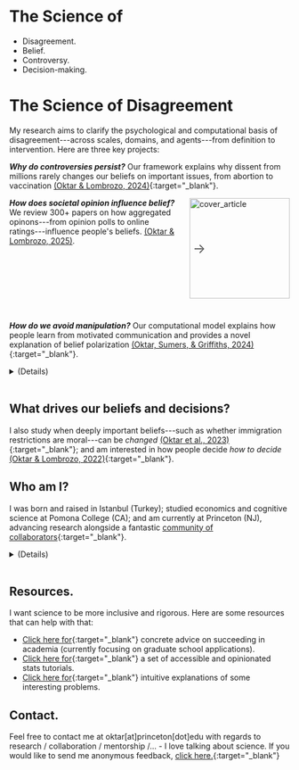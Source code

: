 <div class="content hideonphone">
  <div class="content__container">
    <h1 class="content__container__text">
      The Science of
    </h1>
    <ul class="content__container__list">
     <li class="content__container__list__item">Disagreement.</li>
      <li class="content__container__list__item">Belief.</li>
      <li class="content__container__list__item">Controversy.</li>
      <li class="content__container__list__item">Decision-making.</li>
    </ul>
  </div>
</div>
<div class="hideonpc">
  <h1> The Science of Disagreement </h1>
</div>
My research aims to clarify the psychological and computational basis of disagreement---across scales, domains, and agents---from definition to intervention. Here are three key projects:

**_Why do controversies persist?_** Our framework explains why dissent from millions rarely changes our beliefs on important issues, from abortion to vaccination [(Oktar & Lombrozo, 2024)](https://osf.io/preprints/psyarxiv/9t6va){:target="_blank"}.

<!-- **_How does societal opinion influence belief?_** We review 300+ papers on how aggregated opinons---from opinion polls to online ratings---influence people's beliefs. [(Oktar & Lombrozo, 2025)](./assets/papers/Oktar_How_Aggregated_Opinions_Shape_Beliefs.pdf){:target="_blank"}.

<img src="https://keremoktar.com/assets/images/natrevpsy_cover.png" alt="cover_article" class="float_right">
-->

<div style="position: relative; margin-bottom: 40px; min-height: 180px;">
  <div style="width: 60%; margin-right: 40%;">
    <p id="opinion-paragraph">
      <strong><em>How does societal opinion influence belief?</em></strong> We review 300+ papers on how aggregated opinons---from opinion polls to online ratings---influence people's beliefs. <a href="./assets/papers/Oktar_How_Aggregated_Opinions_Shape_Beliefs.pdf" target="_blank">(Oktar & Lombrozo, 2025)</a>.
    </p>
  </div>
  
  <!-- Decorative Arrow -->
  <div style="position: absolute; top: 50%; right: 30%; transform: translateY(-50%); font-size: 24px; color: #555;">
    &#8594;
  </div>
  
  <!-- Image positioned further right -->
  <img src="https://keremoktar.com/assets/images/natrevpsy_cover.png" alt="cover_article" style="position: absolute; top: 50%; right: 0; transform: translateY(-50%); height: 180px; width: auto; object-fit: contain;">
</div>

**_How do we avoid manipulation?_** Our computational model explains how people learn from motivated communication and provides a novel explanation of belief polarization [(Oktar, Sumers, & Griffiths, 2024)](https://escholarship.org/uc/item/3kv0c8b7#main){:target="_blank"}. 

<details>
<summary>(Details)<br><br></summary>
  
<i>Is abortion morally acceptable? Is the Earth getting warmer? Should vaccines be mandatory?</i><br><br>
Beliefs about such issues shape society. And people form these beliefs collectively, by negotiating differences in their views; learning from each other in some cases, and ignoring dissent in others. The goal of my research program is to understand the cognitive mechanisms that shape beliefs on such controversies---including how people navigate disagreements and change their views.
<br><br>
I pursue this goal through multiple methods: I construct theories that identify the inductive problems people solve to navigate controversies, build computational models that provide optimal solutions to these problems, and test these models by comparing their predictions to human behavior across scientific, religious, moral, and political controversies. I then use these insights in theory-based interventions that leverage cutting-edge tools (e.g., large language models) to foster productive engagement with diverse perspectives.  
<br><br>
My research operates at two levels of analysis. At one level, I study how people respond to an increasingly prevalent form of social information: the aggregated opinions of hundreds to millions of strangers (e.g., in the form of likes, polls, and votes). At another level, I examine responses to the conflicting testimony of known individuals. <br><br>
</details>

## What drives our beliefs and decisions?
I also study when deeply important beliefs---such as whether immigration restrictions are moral---can be _changed_ [(Oktar et al., 2023)](https://doi.org/10.1016/j.cognition.2023.105434){:target="_blank"}; and am interested in how people decide _how to decide_ [(Oktar & Lombrozo, 2022)](https://www.sciencedirect.com/science/article/pii/S0010027722000099){:target="_blank"}.

<!-- [Click here](./other-research.md) for other areas of my research. -->

## Who am I?
I was born and raised in Istanbul (Turkey); studied economics and cognitive science at Pomona College (CA); and am currently at Princeton (NJ), advancing research alongside a fantastic [community of collaborators](./collaborators.md){:target="_blank"}.
<details>
  <summary>(Details)<br><br></summary>
  
Like many, my research is motivated by my past. I left Turkey to study in the U.S because I thought it was collapsing economically and losing its democratic, secular values (this turned out to be <a target="_blank" rel="noopener noreferrer" href="https://www.brookings.edu/articles/the-rise-and-fall-of-liberal-democracy-in-turkey-implications-for-the-west/">true</a>). Participating in the Gezi Park <a target="_blank" rel="noopener noreferrer" href="https://en.wikipedia.org/wiki/Gezi_Park_protests">protests</a> made me acutely aware of the importance of dissent---and our remarkable capacity for it. Since then, I have been trying to understand how and when others' beliefs influence ours. <br><br>
</details>

## Resources.
I want science to be more inclusive and rigorous. Here are some resources that can help with that:
- [Click here for](/advice.md){:target="_blank"} concrete advice on succeeding in academia (currently focusing on graduate school applications). 
- [Click here for](/stats.md){:target="_blank"} a set of accessible and opinionated stats tutorials. 
- [Click here for](/intuition.md){:target="_blank"} intuitive explanations of some interesting problems.
<!-- - If you are here for my database of controversial issues: [Clicking here will take you to a JSON formatted list.](https://github.com/keremoktar/disagreement_statsampling/blob/main/issues.js){:target="_blank"}
-->
  
## Contact.
Feel free to contact me at oktar[at]princeton[dot]edu with regards to research / collaboration / mentorship /... - I love talking about science. If you would like to send me anonymous feedback, [click here.](https://docs.google.com/forms/d/1t2G5ZI214eO0Qs7lT00XGp47SAOlQRsedRkwc87SUnY){:target="_blank"}
